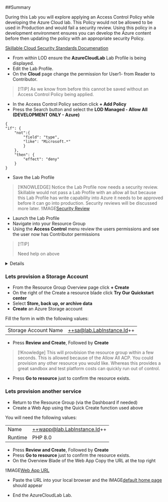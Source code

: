 ##Summary

During this Lab you will explore applying an Access Control Policy while developing the Azure Cloud lab.  This Policy would not be allowed to be used in Production and would fail a security review.  Using this policy in a development environment ensures you can develop the Azure content before then updating the policy with an appropriate security Policy.

[Skillable Cloud Security Standards Documenation](https://docs.skillable.com/lod/cloud-security/cloud-security-standards.md)

- From within LOD ensure the **AzureCloudLab** Lab Profile is being displayed.
- Edit the Lab Profile.
- On the **Cloud** page change the permission for User1- from Reader to Contributor.

>[!TIP] As we know from before this cannot be saved without an Access Control Policy being applied.

- In the Access Control Policy section click **+ Add Policy**
- Press the Search button and select the **LOD Managed - Allow All (DEVELOPMENT ONLY - Azure)**

```ACP-nocopy
{
"if": {
    "not":{
        "field": "type",
        "like": "Microsoft.*"
        }
    },
    "then": {
        "effect": "deny"
    }
}
```

- Save the Lab Profile

>[!KNOWLEDGE] Notice the Lab Profile now needs a security review.  Skillable would not pass a Lab Profile with an allow all but because this Lab Profile has write capability into Azure it needs to be approved before it can go into production.  Security reviews will be discussed more later.
>!IMAGE[Security Review](images/image06.jpg)


- Launch the Lab Profile
- Navigate into your Resource Group
- Using the **Access Control** menu review the users permissions and see the user now has Contributor permissions

>[!TIP] <summary>
  Need help on above
  </summary>
  <details>
  From the Dashboard Click Resource Groups This will list the Resource you have access too.  If it generates an error just click on the arrow to the right and the Resource group should be displayed.    
Click the Resource Group to enter it and on the left hand menu select Access Control (IAM) Click view my access and notice the results returned. Close the Windows/Blade that appeared with your access in.    
</details>

### Lets provision a Storage Account
 - From the Resource Group Overview page click **+ Create**
 - On the right of the Create a resource blade click **Try Our Quickstart center**
 - Select **Store, back up, or archive data**
 - **Create** an Azure Storage account
 
 Fill the form in with the following values:
 
 |||
|---------------|--------------------------|
| Storage Account Name       | ++sa@lab.LabInstance.Id++                      |


- Press **Review and Create**, Followed by **Create**

>[!Knowledge] This will provbision the resource group within a few seconds.  This is allowed because of the Allow All ACP.  You could provision any other resource you would like.  Whereas this provides a great sandbox and test platform costs can quickly run out of control.

- Press **Go to resource** just to confirm the resource exists.

### Lets provision another service
- Return to the Resource Group (via the Dashboard if needed)
- Create a Web App using the Quick Create function used above

You will need the following values:


 |||
|---------------|--------------------------|
| Name       | ++wapp@lab.LabInstance.Id++                      |
| Runtime | PHP 8.0  |

- Press **Review and Create**, Followed by **Create**
- Press **Go to resource** just to confirm the resource exists.
- On the Overview Blade of the Web App Copy the URL at the top right

!IMAGE[Web App URL](images/image03.jpg)

- Paste the URL into your local browser and the IMAGE[default home page](images/image04.jpg) should appear 

- End the AzureCloudLab Lab.
